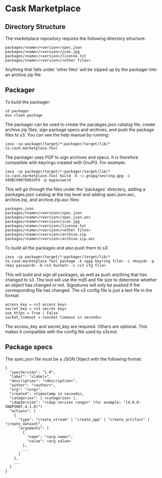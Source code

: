 # Cask Marketplace

## Directory Structure
The marketplace repository requires the following directory structure:

    packages/<name>/<version>/spec.json
    packages/<name>/<version>/icon.jpg
    packages/<name>/<version>/license.txt
    packages/<name>/<version>/<other files>

Anything that falls under 'other files' will be zipped up by the packager into an archive.zip file.

## Packager
To build the packager:

    cd packager
    mvn clean package

The packager can be used to create the pacakges.json catalog file, create archive.zip files, sign package specs and archives, and push the package files to s3. You can see the help manual by running:

    java -cp packager/target/*:packager/target/lib/* co.cask.marketplace.Tool
  
The packager uses PGP to sign archives and specs. It is therefore compatible with keyrings created with GnuPG. For example:

    java -cp packager/target/*:packager/target/lib/* co.cask.marketplace.Tool build -k ~/.gnupg/secring.gpg -i 499BC990789824FD -p mypassword 

This will go through the files under the 'packages' directory, adding a packages.json catalog at the top level and adding spec.json.asc, archive.zip, and archive.zip.asc files:

    packages.json
    packages/<name>/<version>/spec.json
    packages/<name>/<version>/spec.json.asc
    packages/<name>/<version>/icon.jpg
    packages/<name>/<version>/license.txt
    packages/<name>/<version>/<other files>
    packages/<name>/<version>/archive.zip
    packages/<name>/<version>/archive.zip.asc

To build all the packages and also push them to s3:

    java -cp packager/target/*:packager/target/lib/* co.cask.marketplace.Tool package -k <gpg keyring file> -i <keyid> -p <key password> -b <s3 bucket> -c <s3 cfg file>

This will build and sign all packages, as well as push anything that has changed to s3. The tool will use the md5 and file size to determine whether an object has changed or not. Signatures will only be pushed if the corresponding file has changed.
The s3 config file is just a text file in the format:

    access_key = <s3 access key> 
    secret_key = <s3 secret key>
    use_https = True | False
    socket_timeout = <socket timeout in seconds>

The access_key and secret_key are required. Others are optional. This makes it compatible with the config file used by s3cmd.

## Package specs
The spec.json file must be a JSON Object with the following format:

    
    {
      "specVersion": "1.0",
      "label": "<label>",
      "description": "<description>",
      "author": "<author>",
      "org": "<org>",
      "created": <timestamp in seconds>,
      "categories": [ <categories> ],
      "cdapVersion": "<cdap version range>" (for example: "[4.0.0-SNAPSHOT,4.1.0)")
      "actions": [
        {
          "type": "create_stream" | "create_app" | "create_artifact" | "create_dataset",
          "arguments": [
            {
              "name": "<arg name>",
              "value": <arg value>
            },
            ...
          ]
        },
        ...
      ]
    }

